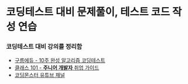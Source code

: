 # 코딩테스트 대비 문제풀이, 테스트 코드 작성 연습
### 코딩테스트 대비 강의를 정리함
- [구름에듀 - 10주 완성 알고리즘 코딩테스트](https://edu.goorm.io/learn/lecture/554/10%EC%A3%BC-%EC%99%84%EC%84%B1-%EC%95%8C%EA%B3%A0%EB%A6%AC%EC%A6%98-%EC%BD%94%EB%94%A9%ED%85%8C%EC%8A%A4%ED%8A%B8)
- [클래스 101 - **주니어 개발자** 취업 가이드](https://class101.net/products/QgSGem1apQGSvES6yDJg)
- [코딩몬스터 유튜브 채널](https://www.youtube.com/c/%EC%BD%94%EB%94%A9%EB%AA%AC%EC%8A%A4%ED%84%B0TV)


